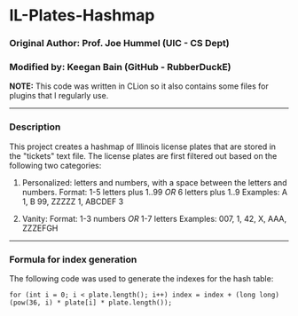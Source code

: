# IL-Plates-Hashmap

### Original Author: Prof. Joe Hummel (UIC - CS Dept)
### Modified by: Keegan Bain (GitHub - RubberDuckE)


**NOTE:** This code was written in CLion so it also contains some files for plugins that I regularly use.

---


### Description

This project creates a hashmap of Illinois license plates that are stored in the "tickets" text file. 
The license plates are first filtered out based on the following two categories:

1. Personalized:
     letters and numbers, with a space between the letters
     and numbers.  Format: 1-5 letters plus 1..99 *OR*
     6 letters plus 1..9
     Examples: A 1, B 99, ZZZZZ 1, ABCDEF 3
     
2. Vanity:
     Format: 1-3 numbers *OR* 1-7 letters 
     Examples: 007, 1, 42, X, AAA, ZZZEFGH

---


### Formula for index generation

The following code was used to generate the indexes for the hash table:

`for (int i = 0; i < plate.length(); i++)
        index = index + (long long) (pow(36, i) * plate[i] * plate.length());`
